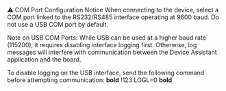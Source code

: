 ⚠️ COM Port Configuration Notice
When connecting to the device, select a COM port linked to the RS232/RS485 interface operating at 9600 baud. Do not use a USB COM port by default.

Note on USB COM Ports:
While USB can be used at a higher baud rate (115200), it requires disabling interface logging first. Otherwise, log messages will interfere with communication between the Device 
Assistant application and the board.

To disable logging on the USB interface, send the following command before attempting communication:
**bold**
!123:LOGL=0 
__bold__
